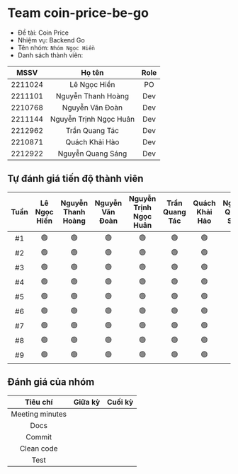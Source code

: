 # Team coin-price-be-go
- Đề tài: Coin Price
- Nhiệm vụ: Backend Go
- Tên nhóm: `Nhóm Ngọc Hiền`
- Danh sách thành viên:

|    MSSV   |         Họ tên         |  Role  |
|:---------:|:----------------------:|:------:|
|  2211024  |      Lê Ngọc Hiền      | PO     |
|  2211101  |   Nguyễn Thanh Hoàng   | Dev    |
|  2210768  |    Nguyễn Văn Đoàn     | Dev    |
|  2211144  | Nguyễn Trịnh Ngọc Huân | Dev    |
|  2212962  |     Trần Quang Tác     | Dev    |
|  2210871  |     Quách Khải Hào     | Dev    |
|  2212922  |    Nguyễn Quang Sáng   | Dev    |
## Tự đánh giá tiến độ thành viên
| Tuần | Lê Ngọc Hiền | Nguyễn Thanh Hoàng | Nguyễn Văn Đoàn | Nguyễn Trịnh Ngọc Huân | Trần Quang Tác | Quách Khải Hảo | Nguyễn Quang Sáng |
|:----:|:------------:|:------------------:|:---------------:|:----------------------:|:--------------:|:--------------:|:-----------------:|
|  #1  |      🟢      |        🟢         |       🟢       |           🟢           |       🟢      |       🟢       |        🟢        |
|  #2  |      🟢      |        🟢         |       🟢       |           🟢           |       🟢      |       🟢       |        🟢        |
|  #3  |      🟢      |        🟢         |       🟢       |           🟢           |       🟢      |       🟢       |        🟢        |
|  #4  |      🟢      |        🟢         |       🟢       |           🟢           |       🟢      |       🟢       |        🟢        |
|  #5  |      🟢      |        🟢         |       🟢       |           🟢           |       🟢      |       🟢       |        🟢        |
|  #6  |      🟢      |        🟢         |       🟢       |           🟢           |       🟢      |       🟢       |        🟢        |
|  #7  |      🟢      |        🟢         |       🟢       |           🟢           |       🟢      |       🟢       |        🟢        |
|  #8  |      🟢      |        🟢         |       🟢       |           🟢           |       🟢      |       🟢       |        🟢        |
|  #9  |      🟢      |        🟢         |       🟢       |           🟢           |       🟢      |       🟢       |        🟢        |
## Đánh giá của nhóm
|     Tiêu chí     | Giữa kỳ | Cuối kỳ |
|:----------------:|:-------:|:-------:|
| Meeting minutes  |         |         |
| Docs             |         |         |
| Commit           |         |         |
| Clean code       |         |         |
| Test             |         |         |
